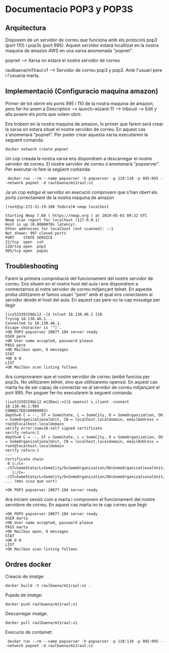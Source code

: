 # Documentacio POP3 y POP3S

## Arquitectura

Disposem de un servidor de correu que funciona amb els protocols pop3 (port 110) i pop3s (port 995). Aquest servidor estará localitzat en la nostra maquina de amazon AWS en una xarxa anomenada "popnet".

popnet --> Xarxa on estará el nostre servidor de correu

raulbaena/m11raul:v1 --> Servidor de correu pop3 y pop3. Amb l'usuari pere i l'usuaria marta.


## Implementació (Configuracio maquina amazon)

Primer de tot obrim els ports 995 i 110 de la nostra maquina de amazon, pero fer-ho anem a Description --> launch-wizard-11 --> Inboud --> Edit y alla posem  els ports que volem obrir.

Ens trobem en la nostra maquina de amazon, lo primer que farem será crear la xarxa on estara situat el nostre servidor de correu. En aquest cas s'anomenará "popnet". Per poder crear aquesta xarxa executarem la seguent comanda:
```
docker network create popnet
```
Un cop creada la nostra xarxa ens dispondrem a descarregar el nostre servidor de correu. El nostre servidor de correu s'anomenará "popserver". Per executar-lo fem la següent comanda:
```
 docker run --rm --name popserver -h popserver -p 110:110 -p 995:995 --network popnet -d raulbaena/m11raul:v1
```
Ja un cop estigui el servidor en execució comprovem que s'han obert els ports correctament de la nostra maquina de amazon
```
[root@ip-172-31-19-108 fedora]# nmap localhost

Starting Nmap 7.60 ( https://nmap.org ) at 2019-05-03 09:32 UTC
Nmap scan report for localhost (127.0.0.1)
Host is up (0.0000070s latency).
Other addresses for localhost (not scanned): ::1
Not shown: 997 closed ports
PORT    STATE SERVICE
22/tcp  open  ssh
110/tcp open  pop3
995/tcp open  pop3s
```


## Troubleshooting

Farem la primera comprobació del funcionament del nostre servidor de correu. Ens situem en el nostre host del aula i ens dispondrem a connectarnos al notre servidor de correu mitjançant telnet. En aquesta proba utilitzarem el famos usuari "pere" amb el qual ens conectarem al servidor desde el host del aula. En aquest cas pere no te cap missatge per llegir
```
[isx53320159@i12 ~]$ telnet 18.130.46.1 110
Trying 18.130.46.1...
Connected to 18.130.46.1.
Escape character is '^]'.
+OK POP3 popserver 2007f.104 server ready
USER pere
+OK User name accepted, password please
PASS pere
+OK Mailbox open, 0 messages
STAT
+OK 0 0
LIST
+OK Mailbox scan listing follows
```

Ara comprovarem que el nostre servidor de correu també funcioa per pop3s. No utilitzarem telnet, sino que utilitzaremo openssl. En aquest cas marta ha de ser capaç de connectar-se al servidor de correu mitjançant el port 995. Per poguer fer-ho executarem la seguent comanda.
```
[isx53320159@i12 m11Raul-v1]$ openssl s_client -connect 18.130.46.1:995
CONNECTED(00000003)
depth=0 C = --, ST = SomeState, L = SomeCity, O = SomeOrganization, OU = SomeOrganizationalUnit, CN = localhost.localdomain, emailAddress = root@localhost.localdomain
verify error:num=18:self signed certificate
verify return:1
depth=0 C = --, ST = SomeState, L = SomeCity, O = SomeOrganization, OU = SomeOrganizationalUnit, CN = localhost.localdomain, emailAddress = root@localhost.localdomain
verify return:1
---
Certificate chain
 0 s:/C=--/ST=SomeState/L=SomeCity/O=SomeOrganization/OU=SomeOrganizationalUnit/CN=localhost.localdomain/emailAddress=root@localhost.localdomain
   i:/C=--/ST=SomeState/L=SomeCity/O=SomeOrganization/OU=SomeOrganizationalUnit/CN=localhost.localdomain/emailAddress=root@localhost.localdomain
... (mes xixa que surt)

+OK POP3 popserver 2007f.104 server ready
```
Ara iniciem sessió com a marta i comprovem el funcionament del nostre servidore de correu. En aquest cas marta no te cap correu que llegir
```
+OK POP3 popserver 2007f.104 server ready
USER marta
+OK User name accepted, password please
PASS marta
+OK Mailbox open, 0 messages
STAT
+OK 0 0
LIST
+OK Mailbox scan listing follows

```

## Ordres docker

Creacio de imatge:
```
docker build -t raulbaena/m11raul:v1 .
```
Pujada de imatge:
```
docker push raulbaena/m11raul:v1
```
Descarregar imatge:
```
docker pull raulbaena/m11raul:v1
```
Execucio de containet:
```
 docker run --rm --name popserver -h popserver -p 110:110 -p 995:995 --network popnet -d raulbaena/m11raul:v1
```